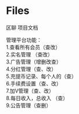 # Files
区聊  项目文档


管理平台功能：  
1.查看所有会员（查改）  
2.实名管理 （查改）  
3.广告管理（增删改查）  
4.分红管理（查、改）  
5.充提币记录、每个人的（查）  
6.手续费设置（查、改）  
7.加V管理（查、改）  
8.每日收入，总收入 （查）  
9.公告管理（查删）  
